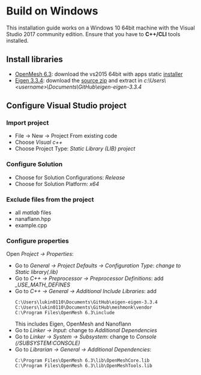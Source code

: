 # Build on Windows

This installation guide works on a Windows 10 64bit machine with the
Visual Studio 2017 community edition. Ensure that you have to
**C++/CLI** tools installed.

## Install libraries

* [OpenMesh 6.3](http://openmesh.org/download/): download the vs2015 64bit with apps static [installer](http://www.openmesh.org/media/Releases/6.3/OpenMesh-6.3-VS2015-64-Bit.exe)
* [Eigen 3.3.4](http://eigen.tuxfamily.org): download the [source zip](http://bitbucket.org/eigen/eigen/get/3.3.4.zip) and extract in *c:\Users\\\<username\>\Documents\GitHub\eigen-eigen-3.3.4*

## Configure Visual Studio project

### Import project
* File -> New -> Project From existing code
* Choose *Visual c++*
* Choose Project Type: *Static Library (LIB) project*

### Configure Solution
* Choose for Solution Configurations: *Release*
* Choose for Solution Platform: *x64*

### Exclude files from the project

* all *matlab* files
* nanaflann.hpp
* example.cpp

### Configure properties

Open *Project -> Properties*:

* Go to *General -> Project Defaults -> Configuration Type*: *change to Static library(.lib)*
* Go to *C++ -> Preprocessor -> Preprocessor Definitions*: add *_USE_MATH_DEFINES*
* Go to *C++ -> General -> Additional Include Libraries*: add
    ```
    C:\Users\lukin0110\Documents\GitHub\eigen-eigen-3.3.4
    C:\Users\lukin0110\Documents\GitHub\meshmonk\vendor
    C:\Program Files\OpenMesh 6.3\include
    ```
    This includes Eigen, OpenMesh and Nanoflann
* Go to *Linker -> Input*: change to *Additional Dependencies*
* Go to *Linker -> System -> Subsystem*: change to *Console (/SUBSYSTEM:CONSOLE)*
* Go to *Librarian -> General -> Additional Dependencies*:
    ```
    C:\Program Files\OpenMesh 6.3\lib\OpenMeshCore.lib
    C:\Program Files\OpenMesh 6.3\lib\OpenMeshTools.lib
    ```

